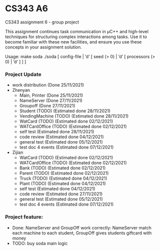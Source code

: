 # CS343 A6

CS343 assignment 6 - group project

This assignment continues task communication in µC++ and high-level techniques for structuring complex interactions
among tasks. Use it to become familiar with these new facilities, and ensure you use these concepts in your assignment solution.

Usage:	make soda
	./soda [ config-file | ’d’ [ seed (> 0) | ’d’ [ processors (> 0) | ’d’ ] ] ]


### Project Update
- work distribution         (Done 25/11/2021)
- Zhenyan
    - Main, Printer         (Done 25/11/2021)
    - NameServer            (Done 27/11/2021)
    - Groupoff              (Done 27/11/2021)
    - Student (TODO)        (Estimated done 28/11/2021)
    - VendingMachine (TODO) (Estimated done 28/11/2021)
    - WatCard (TODO)        (Estimated done 02/12/2021)
    - WATCardOffice (TODO)  (Estimated done 02/12/2021)
    - self test             (Estimated done 28/11/2021)
    - code review           (Estimated done 04/12/2021)
    - general test          (Estimated done 05/12/2021)
    - test doc 4 events     (Estimated done 07/12/2021)
- Zijian
    - WatCard (TODO)        (Estimated done 02/12/2021)
    - WATCardOffice (TODO)  (Estimated done 02/12/2021)
    - Bank  (TODO)          (Estimated done 02/12/2021)
    - Parent (TODO)         (Estimated done 02/12/2021)
    - Truck  (TODO)         (Estimated done 04/12/2021)
    - Plant  (TODO)         (Estimated done 04/12/2021)
    - self test             (Estimated done 04/12/2021)
    - code review           (Estimated done 27/11/2021)
    - general test          (Estimated done 05/12/2021)
    - test doc 4 events     (Estimated done 07/12/2021)


### Project feature:
- Done: NameServer and GroupOff work correctly: NameServer match each machine to each student, GroupOff gives students giftcard with money
- TODO: buy soda main logic